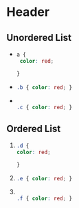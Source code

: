 # Header

## Unordered List

- ```css
  a {
   color: red;

  }
  ```

+ ```css
  .b { color: red; }

  ```

* ```css

  .c { color: red; }

  ```

## Ordered List

1. ```css
   .d {
   color: red;

   }
   ```

1. ```css
   .e { color: red; }

   ```

2. ```css

   .f { color: red; }

   ```
